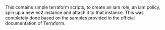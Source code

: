 This contains simple terraform scripts, to create an iam role, an iam policy, spin up a new ec2 instance and attach it to that instance. 
This was completely done based on the samples provided in the official documentation of Terraform.
